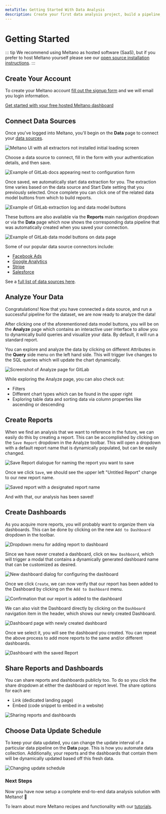 ```yaml
---
metaTitle: Getting Started With Data Analysis
description: Create your first data analysis project, build a pipeline, and analyze your data after installing Meltano.
---
```


# Getting Started

::: tip
We recommend using Meltano as hosted software (SaaS), but if you prefer to host Meltano yourself please see our [open source installation instructions](/developer-tools/self-hosted-installation.html).
:::

## Create Your Account

To create your Meltano account [fill out the signup form](https://meltano.typeform.com/to/NJPwxv) and we will email you login information.

<a href="https://meltano.typeform.com/to/NJPwxv" class="button is-purple is-filled">Get started with your free hosted Meltano dashboard</a>

## Connect Data Sources

Once you've logged into Meltano, you'll begin on the **Data** page to connect your [data sources](/plugins/).

![Meltano UI with all extractors not installed initial loading screen](/images/getting-started-guide/gsg-01.png)

Choose a data source to connect, fill in the form with your authentication details, and then save.

![Example of GitLab docs appearing next to configuration form](/images/getting-started-guide/gsg-02.png)

Once saved, we automatically start data extraction for you. The extraction time varies based on the data source and Start Date setting that you previously selected. Once complete you can click one of the related data model buttons from which to build reports.

![Example of GitLab extraction log and data model buttons](/images/getting-started-guide/gsg-03.png)

These buttons are also available via the **Reports** main navigation dropdown or via the **Data** page which now shows the corresponding data pipeline that was automatically created when you saved your connection.

![Example of GitLab data model buttons on data page](/images/getting-started-guide/gsg-03b.png)

Some of our popular data source connectors include:

- [Facebook Ads](/plugins/extractors/facebook.html)
- [Google Analytics](/plugins/extractors/google-analytics.html#google-analytics)
- [Stripe](/plugins/extractors/stripe.html#stripe)
- [Salesforce](/plugins/extractors/salesforce.html#salesforce)

See a [full list of data sources here](/plugins/).

## Analyze Your Data

Congratulations! Now that you have connected a data source, and run a successful pipeline for the dataset, we are now ready to analyze the data!

After clicking one of the aforementioned data model buttons, you will be on the **Analyze** page which contains an interactive user interface to allow you to dynamically build queries and visualize your data. By default, it will run a standard report.

You can explore and analyze the data by clicking on different Attributes in the **Query** side menu on the left hand side. This will trigger live changes to the SQL queries which will update the chart dynamically.

![Screenshot of Analyze page for GitLab](/images/getting-started-guide/gsg-04.png)

While exploring the Analyze page, you can also check out:

- Filters
- Different chart types which can be found in the upper right
- Exploring table data and sorting data via column properties like ascending or descending

## Create Reports

When we find an analysis that we want to reference in the future, we can easily do this by creating a report. This can be accomplished by clicking on the `Save Report` dropdown in the Analyze toolbar. This will open a dropdown with a default report name that is dynamically populated, but can be easily changed.

![Save Report dialogue for naming the report you want to save](/images/getting-started-guide/gsg-05.png)

Once we click `Save`, we should see the upper left "Untitled Report" change to our new report name.

![Saved report with a designated report name](/images/getting-started-guide/gsg-06.png)

And with that, our analysis has been saved!

## Create Dashboards

As you acquire more reports, you will probably want to organize them via dashboards. This can be done by clicking on the new `Add to Dashboard` dropdown in the toolbar.

![Dropdown menu for adding report to dashboard](/images/getting-started-guide/gsg-07.png)

Since we have never created a dashboard, click on `New Dashboard`, which will trigger a modal that contains a dynamically generated dashboard name that can be customized as desired.

![New dashboard dialog for configuring the dashboard](/images/getting-started-guide/gsg-08.png)

Once we click `Create`, we can now verify that our report has been added to the Dashboard by clicking on the `Add to Dashboard` menu.

![Confirmation that our report is added to the dashboard](/images/getting-started-guide/gsg-09.png)

We can also visit the Dashboard directly by clicking on the `Dashboard` navigation item in the header, which shows our newly created Dashboard.

![Dashboard page with newly created dashboard](/images/getting-started-guide/gsg-10.png)

Once we select it, you will see the dashboard you created. You can repeat the above process to add more reports to the same and/or different dashboards.

![Dashboard with the saved Report](/images/getting-started-guide/gsg-11.png)

## Share Reports and Dashboards

You can share reports and dashboards publicly too. To do so you click the share dropdown at either the dashboard or report level. The share options for each are:

- Link (dedicated landing page)
- Embed (code snippet to embed in a website)

![Sharing reports and dashboards](/images/getting-started-guide/gsg-12.png)

## Choose Data Update Schedule

To keep your data updated, you can change the update interval of a particular data pipeline on the **Data** page. This is how you automate data collection. Additionally, your reports and the dashboards that contain them will be dynamically updated based off this fresh data.

![Changing update schedule](/images/getting-started-guide/gsg-13.png)

### Next Steps

Now you have now setup a complete end-to-end data analysis solution with Meltano! 🎉

To learn about more Meltano recipes and functionality with our [tutorials](/tutorials/).
